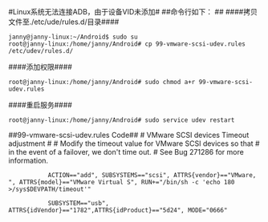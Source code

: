 #Linux系统无法连接ADB，由于设备VID未添加#
##命令行如下： ##
####拷贝文件至./etc/ude/rules.d/目录####

    janny@janny-linux:~/Android$ sudo su
    root@janny-linux:/home/janny/Android# cp 99-vmware-scsi-udev.rules /etc/udev/rules.d/
    
####添加权限####
    
    root@janny-linux:/home/janny/Android# sudo chmod a+r 99-vmware-scsi-udev.rules 

####重启服务####

    root@janny-linux:/home/janny/Android# sudo service udev restart





##99-vmware-scsi-udev.rules   Code##
               # VMware SCSI devices Timeout adjustment
               #
               # Modify the timeout value for VMware SCSI devices so that
               # in the event of a failover, we don't time out.
               # See Bug 271286 for more information.

               ACTION=="add", SUBSYSTEMS=="scsi", ATTRS{vendor}=="VMware, ", ATTRS{model}=="VMware Virtual S", RUN+="/bin/sh -c 'echo 180 >/sys$DEVPATH/timeout'"

               SUBSYSTEM=="usb", ATTRS{idVendor}=="1782",ATTRS{idProduct}=="5d24", MODE="0666"
